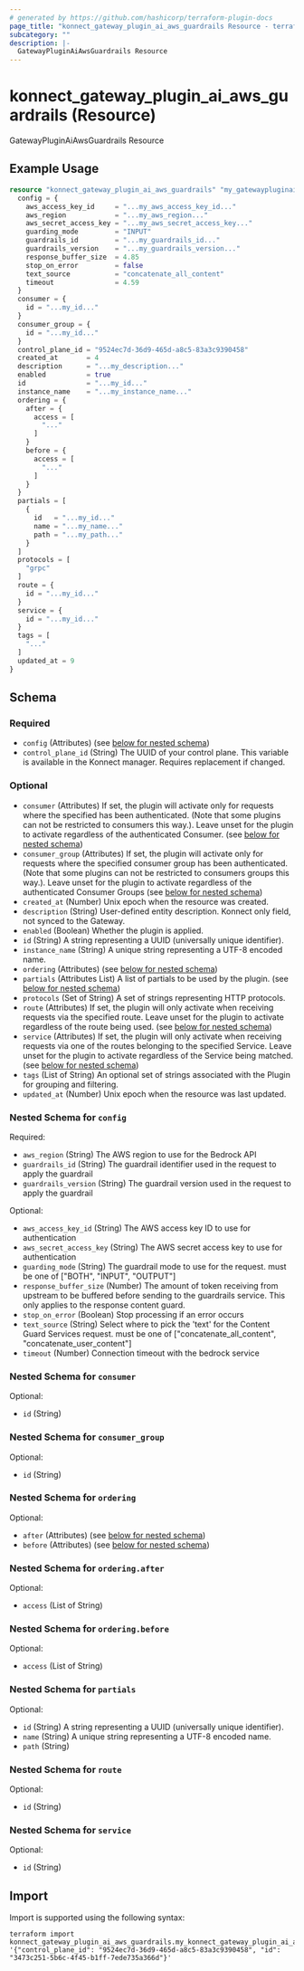 ```yaml
---
# generated by https://github.com/hashicorp/terraform-plugin-docs
page_title: "konnect_gateway_plugin_ai_aws_guardrails Resource - terraform-provider-konnect"
subcategory: ""
description: |-
  GatewayPluginAiAwsGuardrails Resource
---
```


# konnect_gateway_plugin_ai_aws_guardrails (Resource)

GatewayPluginAiAwsGuardrails Resource

## Example Usage

```terraform
resource "konnect_gateway_plugin_ai_aws_guardrails" "my_gatewaypluginaiawsguardrails" {
  config = {
    aws_access_key_id     = "...my_aws_access_key_id..."
    aws_region            = "...my_aws_region..."
    aws_secret_access_key = "...my_aws_secret_access_key..."
    guarding_mode         = "INPUT"
    guardrails_id         = "...my_guardrails_id..."
    guardrails_version    = "...my_guardrails_version..."
    response_buffer_size  = 4.85
    stop_on_error         = false
    text_source           = "concatenate_all_content"
    timeout               = 4.59
  }
  consumer = {
    id = "...my_id..."
  }
  consumer_group = {
    id = "...my_id..."
  }
  control_plane_id = "9524ec7d-36d9-465d-a8c5-83a3c9390458"
  created_at       = 4
  description      = "...my_description..."
  enabled          = true
  id               = "...my_id..."
  instance_name    = "...my_instance_name..."
  ordering = {
    after = {
      access = [
        "..."
      ]
    }
    before = {
      access = [
        "..."
      ]
    }
  }
  partials = [
    {
      id   = "...my_id..."
      name = "...my_name..."
      path = "...my_path..."
    }
  ]
  protocols = [
    "grpc"
  ]
  route = {
    id = "...my_id..."
  }
  service = {
    id = "...my_id..."
  }
  tags = [
    "..."
  ]
  updated_at = 9
}
```

<!-- schema generated by tfplugindocs -->
## Schema

### Required

- `config` (Attributes) (see [below for nested schema](#nestedatt--config))
- `control_plane_id` (String) The UUID of your control plane. This variable is available in the Konnect manager. Requires replacement if changed.

### Optional

- `consumer` (Attributes) If set, the plugin will activate only for requests where the specified has been authenticated. (Note that some plugins can not be restricted to consumers this way.). Leave unset for the plugin to activate regardless of the authenticated Consumer. (see [below for nested schema](#nestedatt--consumer))
- `consumer_group` (Attributes) If set, the plugin will activate only for requests where the specified consumer group has been authenticated. (Note that some plugins can not be restricted to consumers groups this way.). Leave unset for the plugin to activate regardless of the authenticated Consumer Groups (see [below for nested schema](#nestedatt--consumer_group))
- `created_at` (Number) Unix epoch when the resource was created.
- `description` (String) User-defined entity description. Konnect only field, not synced to the Gateway.
- `enabled` (Boolean) Whether the plugin is applied.
- `id` (String) A string representing a UUID (universally unique identifier).
- `instance_name` (String) A unique string representing a UTF-8 encoded name.
- `ordering` (Attributes) (see [below for nested schema](#nestedatt--ordering))
- `partials` (Attributes List) A list of partials to be used by the plugin. (see [below for nested schema](#nestedatt--partials))
- `protocols` (Set of String) A set of strings representing HTTP protocols.
- `route` (Attributes) If set, the plugin will only activate when receiving requests via the specified route. Leave unset for the plugin to activate regardless of the route being used. (see [below for nested schema](#nestedatt--route))
- `service` (Attributes) If set, the plugin will only activate when receiving requests via one of the routes belonging to the specified Service. Leave unset for the plugin to activate regardless of the Service being matched. (see [below for nested schema](#nestedatt--service))
- `tags` (List of String) An optional set of strings associated with the Plugin for grouping and filtering.
- `updated_at` (Number) Unix epoch when the resource was last updated.

<a id="nestedatt--config"></a>
### Nested Schema for `config`

Required:

- `aws_region` (String) The AWS region to use for the Bedrock API
- `guardrails_id` (String) The guardrail identifier used in the request to apply the guardrail
- `guardrails_version` (String) The guardrail version used in the request to apply the guardrail

Optional:

- `aws_access_key_id` (String) The AWS access key ID to use for authentication
- `aws_secret_access_key` (String) The AWS secret access key to use for authentication
- `guarding_mode` (String) The guardrail mode to use for the request. must be one of ["BOTH", "INPUT", "OUTPUT"]
- `response_buffer_size` (Number) The amount of token receiving from upstream to be buffered before sending to the guardrails service. This only applies to the response content guard.
- `stop_on_error` (Boolean) Stop processing if an error occurs
- `text_source` (String) Select where to pick the 'text' for the Content Guard Services request. must be one of ["concatenate_all_content", "concatenate_user_content"]
- `timeout` (Number) Connection timeout with the bedrock service


<a id="nestedatt--consumer"></a>
### Nested Schema for `consumer`

Optional:

- `id` (String)


<a id="nestedatt--consumer_group"></a>
### Nested Schema for `consumer_group`

Optional:

- `id` (String)


<a id="nestedatt--ordering"></a>
### Nested Schema for `ordering`

Optional:

- `after` (Attributes) (see [below for nested schema](#nestedatt--ordering--after))
- `before` (Attributes) (see [below for nested schema](#nestedatt--ordering--before))

<a id="nestedatt--ordering--after"></a>
### Nested Schema for `ordering.after`

Optional:

- `access` (List of String)


<a id="nestedatt--ordering--before"></a>
### Nested Schema for `ordering.before`

Optional:

- `access` (List of String)



<a id="nestedatt--partials"></a>
### Nested Schema for `partials`

Optional:

- `id` (String) A string representing a UUID (universally unique identifier).
- `name` (String) A unique string representing a UTF-8 encoded name.
- `path` (String)


<a id="nestedatt--route"></a>
### Nested Schema for `route`

Optional:

- `id` (String)


<a id="nestedatt--service"></a>
### Nested Schema for `service`

Optional:

- `id` (String)

## Import

Import is supported using the following syntax:

```shell
terraform import konnect_gateway_plugin_ai_aws_guardrails.my_konnect_gateway_plugin_ai_aws_guardrails '{"control_plane_id": "9524ec7d-36d9-465d-a8c5-83a3c9390458", "id": "3473c251-5b6c-4f45-b1ff-7ede735a366d"}'
```

